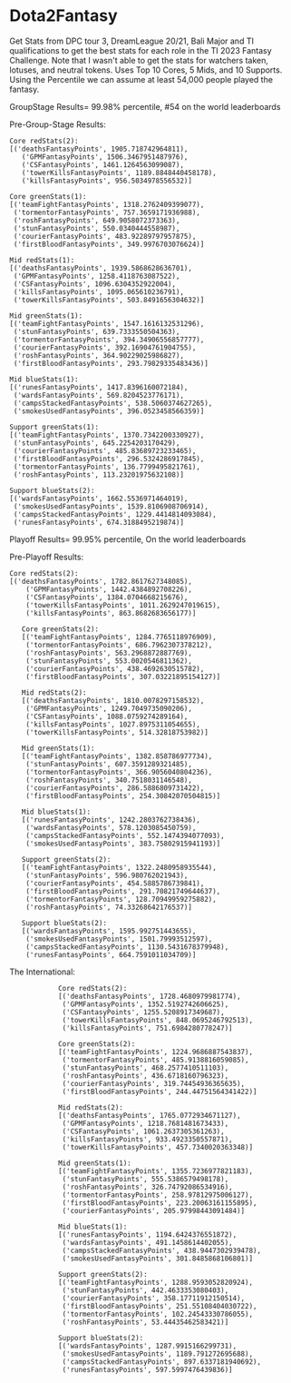 # Dota2Fantasy

Get Stats from DPC tour 3, DreamLeague 20/21, Bali Major and TI qualifications to get the best stats for each role in the TI 2023 Fantasy Challenge.
Note that I wasn't able to get the stats for watchers taken, lotuses, and neutral tokens.
Uses Top 10 Cores, 5 Mids, and 10 Supports.
Using the Percentile we can assume at least 54,000 people played the fantasy.

GroupStage Results= 99.98% percentile, #54 on the world leaderboards

Pre-Group-Stage Results:

    Core redStats(2):
    [('deathsFantasyPoints', 1905.718742964811),
       ('GPMFantasyPoints', 1506.3467951487976),
       ('CSFantasyPoints', 1461.1264563099087),
       ('towerKillsFantasyPoints', 1189.8848440458178),
       ('killsFantasyPoints', 956.5034978556532)]

    Core greenStats(1): 
    [('teamFightFantasyPoints', 1318.2762409399077),
     ('tormentorFantasyPoints', 757.3659171936988),
     ('roshFantasyPoints', 649.9058072373363),
     ('stunFantasyPoints', 550.0340444558987),
     ('courierFantasyPoints', 483.92289797957875),
     ('firstBloodFantasyPoints', 349.9976703076624)]

    Mid redStats(1): 
    [('deathsFantasyPoints', 1939.5868628636701),
     ('GPMFantasyPoints', 1258.4118763087522),
     ('CSFantasyPoints', 1096.6304352922004),
     ('killsFantasyPoints', 1095.065610236791),
     ('towerKillsFantasyPoints', 503.8491656304632)]

    Mid greenStats(1): 
    [('teamFightFantasyPoints', 1547.1616132531296),
     ('stunFantasyPoints', 639.7333550504363),
     ('tormentorFantasyPoints', 394.34906556857777),
     ('courierFantasyPoints', 392.16904761904755),
     ('roshFantasyPoints', 364.90229025986827),
     ('firstBloodFantasyPoints', 293.79829335483436)]
    
    Mid blueStats(1): 
    [('runesFantasyPoints', 1417.8396160072184),
     ('wardsFantasyPoints', 569.8204523776171),
     ('campsStackedFantasyPoints', 538.5060374627265),
     ('smokesUsedFantasyPoints', 396.0523458566359)]
    
    Support greenStats(1): 
    [('teamFightFantasyPoints', 1370.7342200330927),
     ('stunFantasyPoints', 645.2254203170429),
     ('courierFantasyPoints', 485.83689723233465),
     ('firstBloodFantasyPoints', 296.5324286917845),
     ('tormentorFantasyPoints', 136.7799495821761),
     ('roshFantasyPoints', 113.23201975632108)]
    
    Support blueStats(2): 
    [('wardsFantasyPoints', 1662.5536971464019),
     ('smokesUsedFantasyPoints', 1539.8106908706914),
     ('campsStackedFantasyPoints', 1229.4414814093084),
     ('runesFantasyPoints', 674.3188495219874)]

Playoff Results= 99.95% percentile, On the world leaderboards

Pre-Playoff Results:

    Core redStats(2): 
    [('deathsFantasyPoints', 1782.8617627348085),
        ('GPMFantasyPoints', 1442.4384892708226),
        ('CSFantasyPoints', 1384.0704668215676),
        ('towerKillsFantasyPoints', 1011.2629247019615),
        ('killsFantasyPoints', 863.8682683656177)]
       
       Core greenStats(2): 
       [('teamFightFantasyPoints', 1284.7765118976909),
        ('tormentorFantasyPoints', 686.7962307378212),
        ('roshFantasyPoints', 563.2968872887769),
        ('stunFantasyPoints', 553.0020546811362),
        ('courierFantasyPoints', 438.4692630515782),
        ('firstBloodFantasyPoints', 307.03221895154127)]
       
       Mid redStats(2): 
       [('deathsFantasyPoints', 1810.0078297158532),
        ('GPMFantasyPoints', 1249.7049735090206),
        ('CSFantasyPoints', 1088.0759274289164),
        ('killsFantasyPoints', 1027.8975311054655),
        ('towerKillsFantasyPoints', 514.32818753982)]
       
       Mid greenStats(1): 
       [('teamFightFantasyPoints', 1382.858786977734),
        ('stunFantasyPoints', 607.3591289321485),
        ('tormentorFantasyPoints', 366.9056040804236),
        ('roshFantasyPoints', 340.7518031146548),
        ('courierFantasyPoints', 286.5886809731422),
        ('firstBloodFantasyPoints', 254.30842070504815)]
       
       Mid blueStats(1): 
       [('runesFantasyPoints', 1242.2803762738436),
        ('wardsFantasyPoints', 578.1203085450759),
        ('campsStackedFantasyPoints', 552.1474394077093),
        ('smokesUsedFantasyPoints', 383.75802915941193)]
       
       Support greenStats(2): 
       [('teamFightFantasyPoints', 1322.2480958935544),
        ('stunFantasyPoints', 596.980762021943),
        ('courierFantasyPoints', 454.5885786739841),
        ('firstBloodFantasyPoints', 291.70821749644637),
        ('tormentorFantasyPoints', 128.70949959275882),
        ('roshFantasyPoints', 74.33268642176537)]
       
       Support blueStats(2): 
       [('wardsFantasyPoints', 1595.992751443655),
        ('smokesUsedFantasyPoints', 1501.79993512597),
        ('campsStackedFantasyPoints', 1130.5431678379948),
        ('runesFantasyPoints', 664.7591011034709)]

The International:

                Core redStats(2): 
                [('deathsFantasyPoints', 1728.4680979981774),
                 ('GPMFantasyPoints', 1352.5192742606625),
                 ('CSFantasyPoints', 1255.5208917349687),
                 ('towerKillsFantasyPoints', 848.0695246792513),
                 ('killsFantasyPoints', 751.6984280778247)]
                
                Core greenStats(2): 
                [('teamFightFantasyPoints', 1224.9686887543837),
                 ('tormentorFantasyPoints', 485.9138816059085),
                 ('stunFantasyPoints', 468.2577410511103),
                 ('roshFantasyPoints', 436.6718160796323),
                 ('courierFantasyPoints', 319.74454936365635),
                 ('firstBloodFantasyPoints', 244.44751564341422)]
                
                Mid redStats(2): 
                [('deathsFantasyPoints', 1765.0772934671127),
                 ('GPMFantasyPoints', 1218.7681481673433),
                 ('CSFantasyPoints', 1061.2637305361263),
                 ('killsFantasyPoints', 933.4923350557871),
                 ('towerKillsFantasyPoints', 457.7340020363348)]
                
                Mid greenStats(1): 
                [('teamFightFantasyPoints', 1355.7236977821183),
                 ('stunFantasyPoints', 555.5386579498178),
                 ('roshFantasyPoints', 326.74792086534916),
                 ('tormentorFantasyPoints', 258.97812975006127),
                 ('firstBloodFantasyPoints', 223.20063161155895),
                 ('courierFantasyPoints', 205.97998443091484)]
                
                Mid blueStats(1): 
                [('runesFantasyPoints', 1194.6424376551872),
                 ('wardsFantasyPoints', 491.1458614402055),
                 ('campsStackedFantasyPoints', 438.9447302939478),
                 ('smokesUsedFantasyPoints', 301.8485868106801)]
                
                Support greenStats(2): 
                [('teamFightFantasyPoints', 1288.9593052820924),
                 ('stunFantasyPoints', 442.4633353080403),
                 ('courierFantasyPoints', 358.17711912150514),
                 ('firstBloodFantasyPoints', 251.55108404030722),
                 ('tormentorFantasyPoints', 102.24543330786055),
                 ('roshFantasyPoints', 53.44435462583421)]
                
                Support blueStats(2): 
                [('wardsFantasyPoints', 1287.9915166299731),
                 ('smokesUsedFantasyPoints', 1189.791272695688),
                 ('campsStackedFantasyPoints', 897.6337181940692),
                 ('runesFantasyPoints', 597.5997476439836)]

